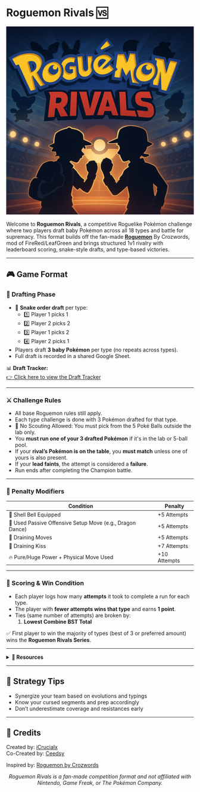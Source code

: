 
# Roguemon Rivals 🆚

![Roguemon Rivals Banner](resources/roguemon_rivals_banner.png)

Welcome to **Roguemon Rivals**, a competitive Roguelike Pokémon challenge where two players draft baby Pokémon across all 18 types and battle for supremacy. This format builds off the fan-made [**Roguemon**](https://github.com/Crozwords/Roguemon) By Crozwords, mod of FireRed/LeafGreen and brings structured 1v1 rivalry with leaderboard scoring, snake-style drafts, and type-based victories.

---

## 🎮 Game Format

### 🧬 Drafting Phase
- 🧩 **Snake order draft** per type:
  - 1️⃣ Player 1 picks 1
  - 2️⃣ Player 2 picks 2
  - 3️⃣ Player 1 picks 2
  - 4️⃣ Player 2 picks 1
- Players draft **3 baby Pokémon** per type (no repeats across types).
- Full draft is recorded in a shared Google Sheet.

📊 **Draft Tracker:**  
[👉 Click here to view the Draft Tracker](https://docs.google.com/spreadsheets/d/1G84KmMYkxTKnaFUwMx1JH2rcPc4vGFONExM2cCNFI4g/edit?usp=sharing)

---

### ⚔️ Challenge Rules

- All base Roguemon rules still apply.
- Each type challenge is done with 3 Pokémon drafted for that type.
- 🚫 No Scouting Allowed: You must pick from the 5 Poké Balls outside the lab only.
- You **must run one of your 3 drafted Pokémon** if it's in the lab or 5-ball pool.
- If your **rival’s Pokémon is on the table**, you **must match** unless one of yours is also present.
- If your **lead faints**, the attempt is considered a **failure**.
- Run ends after completing the Champion battle.

---
  
### 🚨 Penalty Modifiers

| Condition                                          | Penalty  |
|---------------------------------------------------|----------|
| 🥋 Shell Bell Equipped                             | +5 Attempts |
| 💪 Used Passive Offensive Setup Move (e.g., Dragon Dance) | +5 Attempts |
| 💋 Draining Moves           | +5 Attempts |
| 💋 Draining Kiss           | +7 Attempts |
| 🔥 Pure/Huge Power + Physical Move Used           | +10 Attempts |

---

### 🧮 Scoring & Win Condition

- Each player logs how many **attempts** it took to complete a run for each type.
- The player with **fewer attempts wins that type** and earns **1 point**.
- Ties (same number of attempts) are broken by:
  1. **Lowest Combine BST Total**

✅ First player to win the majority of types (best of 3 or preferred amount) wins the **Roguemon Rivals Series**.

---

<details>
<summary><strong>📁 Resources</strong></summary>

- 📝 [Draft Template Sheet](https://...)
- 📈 [Scoreboard Template (Make a Copy)](https://...)

</details>

---

## 🧠 Strategy Tips

- Synergize your team based on evolutions and typings
- Know your cursed segments and prep accordingly
- Don’t underestimate coverage and resistances early

---

## 👾 Credits

Created by: [iCrucialx](https://twitch.tv/icrucialx)  
Co-Created by: [Ceedsy](https://twitch.tv/ceedsy) 

Inspired by: [Roguemon by Crozwords](https://github.com/Crozwords/Roguemon)

<p align="center"><i>Roguemon Rivals is a fan-made competition format and not affiliated with Nintendo, Game Freak, or The Pokémon Company.</i></p>
